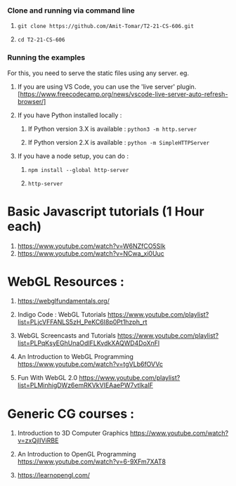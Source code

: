 ### Clone and running via command line

1. `git clone https://github.com/Amit-Tomar/T2-21-CS-606.git`

2. `cd T2-21-CS-606`

### Running the examples

For this, you need to serve the static files using any server. eg.

1. If you are using VS Code, you can use the 'live server' plugin. [https://www.freecodecamp.org/news/vscode-live-server-auto-refresh-browser/]

1. If you have Python installed locally : 

	1. If Python version 3.X is available :
	`python3 -m http.server`

	2. If Python version 2.X is available :
	`python -m SimpleHTTPServer`

1. If you have a node setup, you can do :
	1. `npm install --global http-server` 
	
	2. `http-server`


# Basic Javascript tutorials (1 Hour each)

1. https://www.youtube.com/watch?v=W6NZfCO5SIk
2. https://www.youtube.com/watch?v=NCwa_xi0Uuc

# WebGL Resources : 

1.  https://webglfundamentals.org/

1. Indigo Code : WebGL Tutorials
https://www.youtube.com/playlist?list=PLjcVFFANLS5zH_PeKC6I8p0Pt1hzph_rt

1. WebGL Screencasts and Tutorials
https://www.youtube.com/playlist?list=PLPqKsyEGhUnaOdIFLKvdkXAQWD4DoXnFl

1. An Introduction to WebGL Programming
https://www.youtube.com/watch?v=tgVLb6fOVVc

1. Fun With WebGL 2.0
https://www.youtube.com/playlist?list=PLMinhigDWz6emRKVkVIEAaePW7vtIkaIF

# Generic CG courses :

1. Introduction to 3D Computer Graphics
https://www.youtube.com/watch?v=zxQjlIViRBE

2. An Introduction to OpenGL Programming
https://www.youtube.com/watch?v=6-9XFm7XAT8

3. https://learnopengl.com/